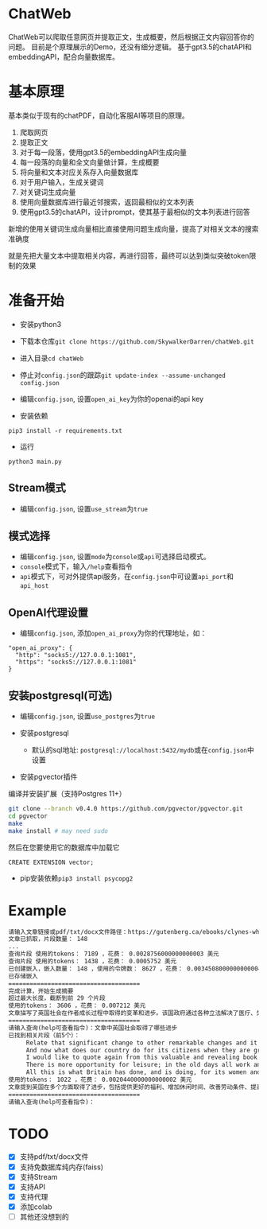 # ChatWeb

ChatWeb可以爬取任意网页并提取正文，生成概要，然后根据正文内容回答你的问题。
目前是个原理展示的Demo，还没有细分逻辑。
基于gpt3.5的chatAPI和embeddingAPI，配合向量数据库。

# 基本原理

基本类似于现有的chatPDF，自动化客服AI等项目的原理。

1. 爬取网页
2. 提取正文
3. 对于每一段落，使用gpt3.5的embeddingAPI生成向量
4. 每一段落的向量和全文向量做计算，生成概要
5. 将向量和文本对应关系存入向量数据库
6. 对于用户输入，生成关键词
7. 对关键词生成向量
8. 使用向量数据库进行最近邻搜索，返回最相似的文本列表
9. 使用gpt3.5的chatAPI，设计prompt，使其基于最相似的文本列表进行回答

新增的使用关键词生成向量相比直接使用问题生成向量，提高了对相关文本的搜索准确度

就是先把大量文本中提取相关内容，再进行回答，最终可以达到类似突破token限制的效果

# 准备开始

- 安装python3

- 下载本仓库`git clone https://github.com/SkywalkerDarren/chatWeb.git`

- 进入目录`cd chatWeb`

- 停止对`config.json`的跟踪`git update-index --assume-unchanged config.json`

- 编辑`config.json`, 设置`open_ai_key`为你的openai的api key

- 安装依赖

```
pip3 install -r requirements.txt
```

- 运行

```
python3 main.py
```

## Stream模式

- 编辑`config.json`, 设置`use_stream`为`true`

## 模式选择

- 编辑`config.json`, 设置`mode`为`console`或`api`可选择启动模式。
- `console`模式下，输入`/help`查看指令
- `api`模式下，可对外提供api服务，在`config.json`中可设置`api_port`和`api_host`

## OpenAI代理设置

- 编辑`config.json`, 添加`open_ai_proxy`为你的代理地址，如：
```
"open_ai_proxy": {
  "http": "socks5://127.0.0.1:1081",
  "https": "socks5://127.0.0.1:1081"
}
```

## 安装postgresql(可选)

- 编辑`config.json`, 设置`use_postgres`为`true`

- 安装postgresql
    - 默认的sql地址: `postgresql://localhost:5432/mydb`或在`config.json`中设置
- 安装pgvector插件

编译并安装扩展（支持Postgres 11+）

```bash
git clone --branch v0.4.0 https://github.com/pgvector/pgvector.git
cd pgvector
make
make install # may need sudo
```

然后在您要使用它的数据库中加载它

```postgresql
CREATE EXTENSION vector;
```

- pip安装依赖`pip3 install psycopg2`


# Example
```txt
请输入文章链接或pdf/txt/docx文件路径：https://gutenberg.ca/ebooks/clynes-when/clynes-when-00-h.html
文章已抓取，片段数量： 148
...
查询片段 使用的tokens： 7189 ，花费： 0.0028756000000000003 美元
查询片段 使用的tokens： 1438 ，花费： 0.0005752 美元
已创建嵌入，嵌入数量： 148 ，使用的令牌数： 8627 ，花费： 0.0034508000000000004 美元
已存储嵌入
=====================================
完成计算，开始生成摘要
超过最大长度，截断到前 29 个片段
使用的tokens： 3606 ，花费： 0.007212 美元
文章描写了英国社会在作者成长过程中取得的变革和进步。该国政府通过各种立法解决了医疗、失业、工伤等问题，改善了工人和儿童的生活，提供了更多的教育和康乐机会。社会福利制度也在不断发展，注重母婴健康，为孩子们提供更好的成长环境。尽管取得了这些成就，但文章也指出仍有许多问题需要解决，如教育个性化和培养卓越人才等。作者鼓励人们意识到已取得的进步，但也不应忘记还有许多工作要做。
=====================================
请输入查询(help可查看指令)：文章中英国社会取得了哪些进步
已找到相关片段（前5个）：
	 Relate that significant change to other remarkable changes and it is possible to have some idea of what this new and developing social England means to all of us. And to the weaving of this fabric of our material life our magnificent social services have made a great contribution.
	 And now what does our country do for its citizens when they are grown-up and go out in the world? It is impossible to answer that question without feeling a glow of pride in our achievements. Looking back again on the changes I have seen in my own lifetime, I am amazed at the tremendous strides that have been made in providing greater comfort, happiness and security for the men and women of Britain. I am not complacent; I am not satisfied. There are many reforms yet to be made; much progress still to be registered, but it would be ungenerous and unreal not to recognise all that has been done.
	 I would like to quote again from this valuable and revealing book a passage which seems to me singularly appropriate at the moment: "Nothing is more exasperating to those to whom social reform is religion in action than the readiness with which the English neglect, forget or minimise their achievements. The visitor from Central Europe will tell with enthusiasm of the decline of illiteracy in his country since the war. The Englishman scarcely knows the meaning of the word, still less does he trouble to enquire whether illiteracy still exists in England.
	 There is more opportunity for leisure; in the old days all work and no play made Jack a very dull boy. Hours of labour are shorter, conditions of employment better, wages higher. And much of this improved standard is due to the work of the Trade Union and Labour Movement which has banded men and women together in democratic organisations in order to make life more tolerable for all. But, of course, it is not the work of the Trade Union and Labour Movement only. To pioneers like Robert Owen and Lord Shaftesbury, to countless men and women of goodwill who have never identified themselves with any Party, to progressively minded people in all the political Parties, the workers and the nation owe an incalculable debt.
	 All this is what Britain has done, and is doing, for its women and children with the object of building up a healthy people fit to play their proper part in the work of the nation.
使用的tokens： 1022 ，花费： 0.0020440000000000002 美元
文章提到英国在多个方面取得了进步，包括提供更好的福利、增加休闲时间、改善劳动条件、提高工资、改进教育系统、改善妇女和儿童的状况、减少未成年犯罪、创建公共机构等等。这些进步为英国的发展和社会进步做出了巨大贡献。
=====================================
请输入查询(help可查看指令)：
```

# TODO
- [x] 支持pdf/txt/docx文件
- [x] 支持免数据库纯内存(faiss)
- [x] 支持Stream
- [x] 支持API
- [x] 支持代理
- [x] 添加colab
- [ ] 其他还没想到的
